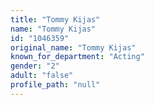 ```yaml
---
title: "Tommy Kijas"
name: "Tommy Kijas"
id: "1046359"
original_name: "Tommy Kijas"
known_for_department: "Acting"
gender: "2"
adult: "false"
profile_path: "null"
---
```


